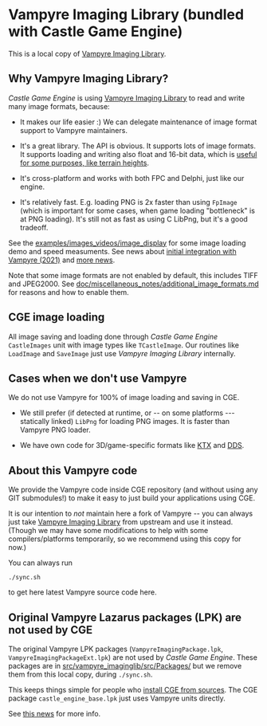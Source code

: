 # Vampyre Imaging Library (bundled with Castle Game Engine)

This is a local copy of [Vampyre Imaging Library](https://github.com/galfar/imaginglib).

## Why Vampyre Imaging Library?

_Castle Game Engine_ is using [Vampyre Imaging Library](https://github.com/galfar/imaginglib) to read and write many image formats, because:

- It makes our life easier :) We can delegate maintenance of image format support to Vampyre maintainers.

- It's a great library. The API is obvious. It supports lots of image formats. It supports loading and writing also float and 16-bit data, which is [useful for some purposes, like terrain heights](https://castle-engine.io/wp/2024/07/12/float-based-images-e-g-for-precise-terrains-full-support-4-float-based-image-classes-passed-to-gpu-and-shaders-loading-16-bit-png-loading-float-based-ktx-loading-16-32-bit-tiffs-castle-image/).

- It's cross-platform and works with both FPC and Delphi, just like our engine.

- It's relatively fast. E.g. loading PNG is 2x faster than using `FpImage` (which is important for some cases, when game loading "bottleneck" is at PNG loading). It's still not as fast as using C LibPng, but it's a good tradeoff.

See the [examples/images_videos/image_display](https://github.com/castle-engine/castle-engine/tree/master/examples/images_videos/image_display) for some image loading demo and speed measuments. See news about [initial integration with Vampyre (2021)](https://castle-engine.io/wp/2021/12/12/big-merge-delphi-compatibility-integration-with-vampyre-imaging-library-many-new-upgraded-examples-inspector-improvements-more/) and [more news](https://castle-engine.io/wp/2021/12/18/integration-with-vampyre-imaging-library-new-example-image_display-to-test-image-loading-speed-and-format-support/).

Note that some image formats are not enabled by default, this includes TIFF and JPEG2000. See [doc/miscellaneous_notes/additional_image_formats.md](https://github.com/castle-engine/castle-engine/blob/master/doc/miscellaneous_notes/additional_image_formats.md) for reasons and how to enable them.

## CGE image loading

All image saving and loading done through _Castle Game Engine_ `CastleImages` unit with image types like `TCastleImage`. Our routines like `LoadImage` and `SaveImage` just use _Vampyre Imaging Library_ internally.

## Cases when we don't use Vampyre

We do not use Vampyre for 100% of image loading and saving in CGE.

- We still prefer (if detected at runtime, or -- on some platforms --- statically linked) `LibPng` for loading PNG images. It is faster than Vampyre PNG loader.

- We have own code for 3D/game-specific formats like [KTX](https://castle-engine.io/ktx) and [DDS](https://castle-engine.io/dds).

## About this Vampyre code

We provide the Vampyre code inside CGE repository (and without using any GIT submodules!) to make it easy to just build your applications using CGE.

It is our intention to _not_ maintain here a fork of Vampyre -- you can always just take [Vampyre Imaging Library](https://github.com/galfar/imaginglib) from upstream and use it instead. (Though we may have some modifications to help with some compilers/platforms temporarily, so we recommend using this copy for now.)

You can always run

```
./sync.sh
```

to get here latest Vampyre source code here.

## Original Vampyre Lazarus packages (LPK) are not used by CGE

The original Vampyre LPK packages (`VampyreImagingPackage.lpk`, `VampyreImagingPackageExt.lpk`) are not used by _Castle Game Engine_. These packages are in [src/vampyre_imaginglib/src/Packages/](https://github.com/galfar/imaginglib/tree/master/Packages) but we remove them from this local copy, during `./sync.sh`.

This keeps things simple for people who [install CGE from sources](https://castle-engine.io/compiling_from_source.php). The CGE package `castle_engine_base.lpk` just uses Vampyre units directly.

See [this news](https://castle-engine.io/wp/2023/04/22/simpler-castle_base-lazarus-package-no-longer-depends-on-vampyre-lpk/) for more info.